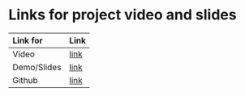 # Links for project video and slides

|     Link for     | Link                              | 
|:-----------------|:----------------------------------|
|Video             | [link](https://drive.google.com/file/d/1E4ueDjuV7-hVTV6paTubb0Gb-_yfIKTI/view?usp=share_link)   |
|Demo/Slides       | [link](https://docs.google.com/presentation/d/1xVL44j4MXcW2J4kte8MYGE4CRtxrZiBTJhDNz2XVS2A/edit?usp=sharing)   |
|Github        | [link](https://github.com/ucsb/CS190B-F23-expresso-cappillen)   |